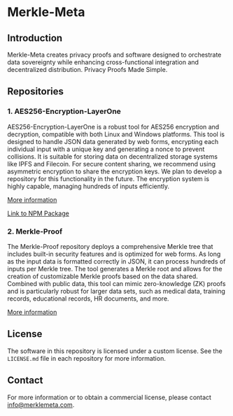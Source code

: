 # Merkle-Meta

## Introduction
Merkle-Meta creates privacy proofs and software designed to orchestrate data sovereignty while enhancing cross-functional integration and decentralized distribution. Privacy Proofs Made Simple.

## Repositories

### 1. AES256-Encryption-LayerOne
AES256-Encryption-LayerOne is a robust tool for AES256 encryption and decryption, compatible with both Linux and Windows platforms. This tool is designed to handle JSON data generated by web forms, encrypting each individual input with a unique key and generating a nonce to prevent collisions. It is suitable for storing data on decentralized storage systems like IPFS and Filecoin. For secure content sharing, we recommend using asymmetric encryption to share the encryption keys. We plan to develop a repository for this functionality in the future. The encryption system is highly capable, managing hundreds of inputs efficiently.

[More information](https://github.com/ShaneSCalder/Merkle-Meta/tree/main/AES256-Encryption-LayerOne)

[Link to NPM Package]([https://github.com/ShaneSCalder/Merkle-Meta/tree/main/AES256-Encryption-LayerOne](https://www.npmjs.com/package/@shanescalder/aes256-encryption-layerone))

### 2. Merkle-Proof
The Merkle-Proof repository deploys a comprehensive Merkle tree that includes built-in security features and is optimized for web forms. As long as the input data is formatted correctly in JSON, it can process hundreds of inputs per Merkle tree. The tool generates a Merkle root and allows for the creation of customizable Merkle proofs based on the data shared. Combined with public data, this tool can mimic zero-knowledge (ZK) proofs and is particularly robust for larger data sets, such as medical data, training records, educational records, HR documents, and more.

[More information](https://github.com/ShaneSCalder/Merkle-Meta/tree/main/Merkle-Proof)

## License
The software in this repository is licensed under a custom license. See the `LICENSE.md` file in each repository for more information.

## Contact
For more information or to obtain a commercial license, please contact info@merklemeta.com.
